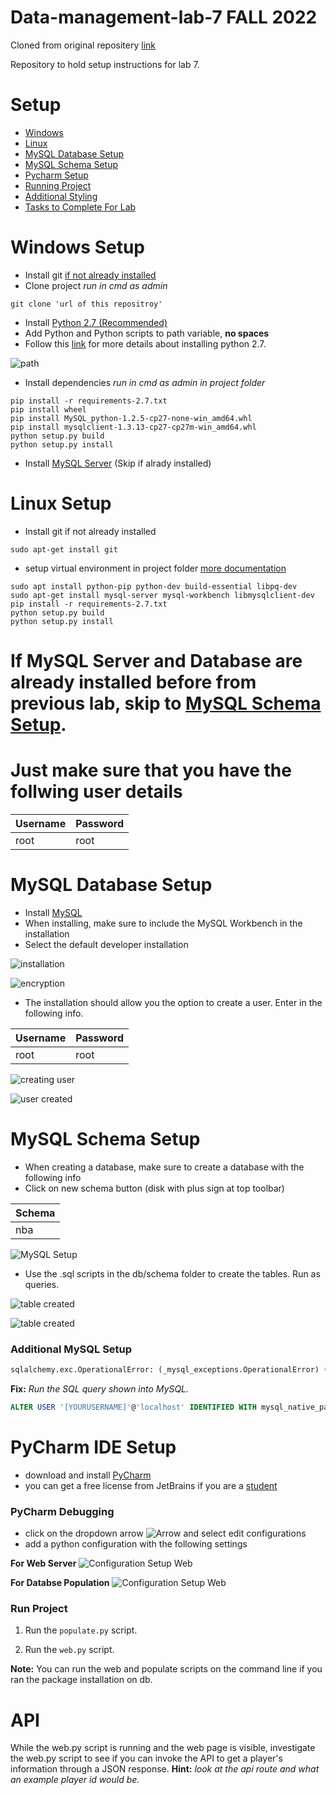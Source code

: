 # Data-management-lab-7 FALL 2022
Cloned from original repositery [link](https://github.com/sealneaward/data-management-lab-7)

Repository to hold setup instructions for lab 7.

# Setup
- [Windows](#windows-setup)
- [Linux](#linux-setup)
- [MySQL Database Setup](#mysql-database-setup)
- [MySQL Schema Setup](#mysql-schema-setup)
- [Pycharm Setup](#pycharm-ide-setup)
- [Running Project](#run-project)
- [Additional Styling](#styling)
- [Tasks to Complete For Lab](#api)

# Windows Setup
- Install git [if not already installed](https://git-scm.com/download/win)
- Clone project *run in cmd as admin*
```
git clone 'url of this repositroy'
```
- Install [Python 2.7 (Recommended)](https://www.python.org/downloads/release/python-2718/)
- Add Python and Python scripts to path variable, **no spaces**
- Follow this [link](https://datascience.com.co/how-to-install-python-2-7-and-3-6-in-windows-10-add-python-path-281e7eae62a) for more details about installing python 2.7.

![path](img/path.PNG)

- Install dependencies *run in cmd as admin in project folder*
```
pip install -r requirements-2.7.txt
pip install wheel
pip install MySQL_python-1.2.5-cp27-none-win_amd64.whl
pip install mysqlclient-1.3.13-cp27-cp27m-win_amd64.whl
python setup.py build
python setup.py install
```

- Install [MySQL Server](https://dev.mysql.com/downloads/mysql/) (Skip if alrady installed)


# Linux Setup
- Install git if not already installed
```
sudo apt-get install git
```
- setup virtual environment in project folder [more documentation](http://docs.python-guide.org/en/latest/dev/virtualenvs/)
```
sudo apt install python-pip python-dev build-essential libpq-dev
sudo apt-get install mysql-server mysql-workbench libmysqlclient-dev
pip install -r requirements-2.7.txt
python setup.py build
python setup.py install
```

# If MySQL Server and Database are already installed before from previous lab, skip to [MySQL Schema Setup](#mysql-schema-setup).
# Just make sure that you have the follwing user details
| Username           | Password  |
| ------------- | ----- |
| root | root |

# MySQL Database Setup
- Install [MySQL](http://dev.mysql.com/downloads/installer/)
- When installing, make sure to include the MySQL Workbench in the installation
- Select the default developer installation

![installation](img/mysql-install-default.PNG)

![encryption](img/authentication-setup.PNG)

- The installation should allow you the option to create a user. Enter in the following info.

| Username           | Password  |
| ------------- | ----- |
| root | root |

![creating user](img/user-creation.PNG)

![user created](img/user-created.PNG)

# MySQL Schema Setup
- When creating a database, make sure to create a database with the following info
- Click on new schema button (disk with plus sign at top toolbar)

| Schema       |
| ------------- |
| nba    |

![MySQL Setup](img/schema-windows.PNG)

- Use the .sql scripts in the db/schema folder to create the tables. Run as queries.

![table created](img/create_teams_table.JPG)

![table created](img/create_players_table.JPG)

### Additional MySQL Setup

```py
sqlalchemy.exc.OperationalError: (_mysql_exceptions.OperationalError) (2059, "Authentication plugin 'caching_sha2_password' cannot be loaded: The specified module could not be found.\r\n")
```
**Fix:** *Run the SQL query shown into MySQL.*
```sql
ALTER USER '[YOURUSERNAME]'@'localhost' IDENTIFIED WITH mysql_native_password BY '[YOURPASSWORD]';
```

# PyCharm IDE Setup
- download and install [PyCharm](https://www.jetbrains.com/pycharm/)
- you can get a free license from JetBrains if you are a [student](https://www.jetbrains.com/student/)


### PyCharm Debugging
- click on the dropdown arrow ![Arrow](img/arrow.png) and select edit configurations
- add a python configuration with the following settings

**For Web Server**
![Configuration Setup Web](img/web-config.png)

**For Databse Population**
![Configuration Setup Web](img/populate-config.png)

### Run Project
1. Run the `populate.py` script.

2. Run the `web.py` script.


**Note:** You can run the web and populate scripts on the command line if you ran the package installation on db.

# API
While the web.py script is running and the web page is visible, investigate the web.py script to see if you can invoke the API to get a player's information through a JSON response. **Hint:** *look at the api route and what an example player id would be.*
